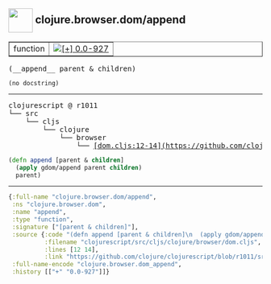 ## <img width="48px" valign="middle" src="http://i.imgur.com/Hi20huC.png"> clojure.browser.dom/append

 <table border="1">
<tr>
<td>function</td>
<td><a href="https://github.com/cljsinfo/api-refs/tree/0.0-927"><img valign="middle" alt="[+] 0.0-927" src="https://img.shields.io/badge/+-0.0--927-lightgrey.svg"></a> </td>
</tr>
</table>

 <samp>
(__append__ parent & children)<br>
</samp>

```
(no docstring)
```

---

 <pre>
clojurescript @ r1011
└── src
    └── cljs
        └── clojure
            └── browser
                └── <ins>[dom.cljs:12-14](https://github.com/clojure/clojurescript/blob/r1011/src/cljs/clojure/browser/dom.cljs#L12-L14)</ins>
</pre>

```clj
(defn append [parent & children]
  (apply gdom/append parent children)
  parent)
```


---

```clj
{:full-name "clojure.browser.dom/append",
 :ns "clojure.browser.dom",
 :name "append",
 :type "function",
 :signature ["[parent & children]"],
 :source {:code "(defn append [parent & children]\n  (apply gdom/append parent children)\n  parent)",
          :filename "clojurescript/src/cljs/clojure/browser/dom.cljs",
          :lines [12 14],
          :link "https://github.com/clojure/clojurescript/blob/r1011/src/cljs/clojure/browser/dom.cljs#L12-L14"},
 :full-name-encode "clojure.browser.dom_append",
 :history [["+" "0.0-927"]]}

```
